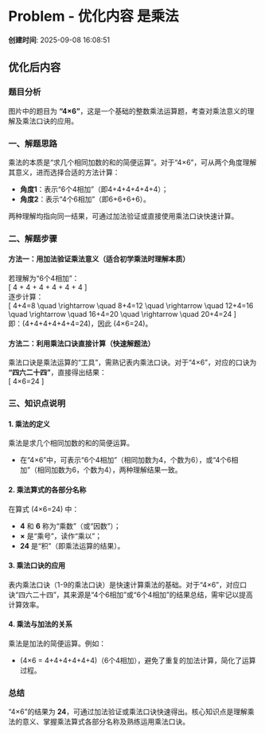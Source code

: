 # Problem - 优化内容 是乘法

**创建时间**: 2025-09-08 16:08:51

## 优化后内容

### 题目分析  
图片中的题目为 **“4×6”**，这是一个基础的整数乘法运算题，考查对乘法意义的理解及乘法口诀的应用。


### 一、解题思路  
乘法的本质是“求几个相同加数的和的简便运算”。对于“4×6”，可从两个角度理解其意义，进而选择合适的方法计算：  
- **角度1**：表示“6个4相加”（即4+4+4+4+4+4）；  
- **角度2**：表示“4个6相加”（即6+6+6+6）。  

两种理解均指向同一结果，可通过加法验证或直接使用乘法口诀快速计算。


### 二、解题步骤  
#### 方法一：用加法验证乘法意义（适合初学乘法时理解本质）  
若理解为“6个4相加”：  
\[
4 + 4 + 4 + 4 + 4 + 4
\]  
逐步计算：  
\[
4+4=8 \quad \rightarrow \quad 8+4=12 \quad \rightarrow \quad 12+4=16 \quad \rightarrow \quad 16+4=20 \quad \rightarrow \quad 20+4=24
\]  
即：\(4+4+4+4+4+4=24\)，因此 \(4×6=24\)。  


#### 方法二：利用乘法口诀直接计算（快速解题法）  
乘法口诀是乘法运算的“工具”，需熟记表内乘法口诀。对于“4×6”，对应的口诀为 **“四六二十四”**，直接得出结果：  
\[
4×6=24
\]  


### 三、知识点说明  
#### 1. 乘法的定义  
乘法是求几个相同加数的和的简便运算。  
- 在“4×6”中，可表示“6个4相加”（相同加数为4，个数为6），或“4个6相加”（相同加数为6，个数为4），两种理解结果一致。  


#### 2. 乘法算式的各部分名称  
在算式 \(4×6=24\) 中：  
- **4** 和 **6** 称为“乘数”（或“因数”）；  
- **×** 是“乘号”，读作“乘以”；  
- **24** 是“积”（即乘法运算的结果）。  


#### 3. 乘法口诀的应用  
表内乘法口诀（1-9的乘法口诀）是快速计算乘法的基础。对于“4×6”，对应口诀“四六二十四”，其来源是“4个6相加”或“6个4相加”的结果总结，需牢记以提高计算效率。  


#### 4. 乘法与加法的关系  
乘法是加法的简便运算。例如：  
- \(4×6 = 4+4+4+4+4+4\)（6个4相加），避免了重复的加法计算，简化了运算过程。  


### 总结  
“4×6”的结果为 **24**，可通过加法验证或乘法口诀快速得出。核心知识点是理解乘法的意义、掌握乘法算式各部分名称及熟练运用乘法口诀。
